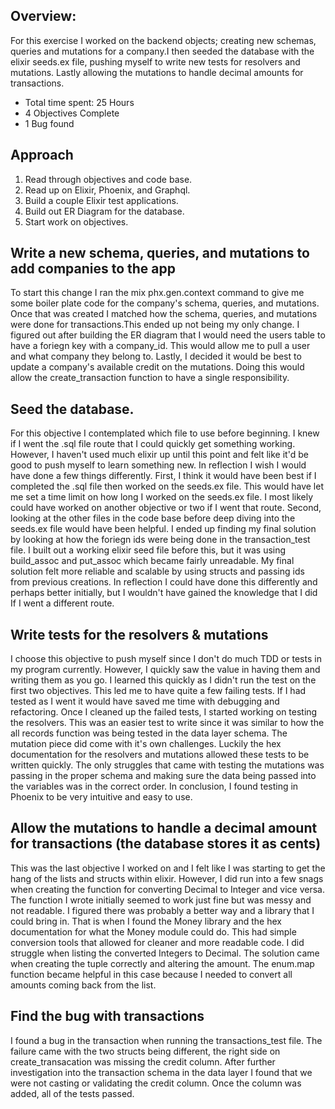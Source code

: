 ## Overview:
For this exercise I worked on the backend objects; creating new schemas, queries and mutations for a company.I then seeded the database with the elixir seeds.ex file, pushing myself to write new tests for resolvers and mutations. Lastly allowing the mutations to handle decimal amounts for transactions.

* Total time spent: 25 Hours
* 4 Objectives Complete
* 1 Bug found

## Approach
1. Read through objectives and code base.
2. Read up on Elixir, Phoenix, and Graphql.
3. Build a couple Elixir test applications.
4. Build out ER Diagram for the database.
5. Start work on objectives. 

## Write a new schema, queries, and mutations to add companies to the app
To start this change I ran the mix phx.gen.context command to give me some boiler plate code for the company's schema, queries, and mutations. Once that was created I matched how the schema, queries, and mutations were done for transactions.This ended up not being my only change. I figured out after building the ER diagram that I would need the users table to
have a foriegn key with a company_id. This would allow me to pull a user and what company they belong to. Lastly, I decided it would be best to update a company's available credit on the mutations. Doing this would allow the create_transaction function to have a single responsibility. 

## Seed the database.
For this objective I contemplated which file to use before beginning. I knew if I went the .sql file route that I could quickly get something working. However, I haven't used much elixir up until this point and felt like it'd be good to push myself to learn something new. In reflection I wish I would have done a few things differently. First, I think it would have been best if I completed the .sql file then worked on the seeds.ex file. This would have let me set a time limit on how long I worked on the seeds.ex file. I most likely could have worked on another objective or two if I went that route. Second, looking at the other files in the code base before deep diving into the seeds.ex file would have been helpful. I ended up finding my final solution by looking at how the foriegn ids were being done in the transaction_test file. I built out a working elixir seed file before this, but it was using build_assoc and put_assoc which became fairly unreadable. My final solution felt more reliable and scalable by using structs and passing ids from previous creations. In reflection I could have done this differently and perhaps better initially, but I wouldn't have gained the knowledge that I did If I went a different route.

## Write tests for the resolvers & mutations
I choose this objective to push myself since I don't do much TDD or tests in my program currently. However, I quickly saw the value in having them and writing them as you go. I learned this quickly as I didn't run the test on the first two objectives. This led me to have quite a few failing tests. If I had tested as I went it would have saved me time with debugging and refactoring. Once I cleaned up the failed tests, I started working on testing the resolvers. This was an easier test to write since it was similar to how the all records function was being tested in the data layer schema. The mutation piece did come with it's own challenges. Luckily the hex documentation for the resolvers and mutations allowed these tests to be written quickly. The only struggles that came with testing the mutations was passing in the proper schema and making sure the data being passed into the variables was in the correct order. In conclusion, I found testing in Phoenix to be very intuitive and easy to use.

## Allow the mutations to handle a decimal amount for transactions (the database stores it as cents)
This was the last objective I worked on and I felt like I was starting to get the hang of the lists and structs within elixir. However, I did run into a few snags when creating the function for converting Decimal to Integer and vice versa. The function I wrote initially seemed to work just fine but was messy and not readable. I figured there was probably a better way and a library that I could bring in. That is when I found the Money library and the hex documentation for what the Money module could do. This had simple conversion tools that allowed for cleaner and more readable code. I did struggle when listing the converted Integers to Decimal. The solution came when creating the tuple correctly and altering the amount. The enum.map function became helpful in this case because I needed to convert all amounts coming back from the list.  

## Find the bug with transactions
I found a bug in the transaction when running the transactions_test file. The failure came with the two structs being different, the right side on create_transacation was missing the credit column. After further investigation into the transaction schema in the data layer I found that we were not casting or validating the credit column. Once the column was added, all of the tests passed. 
